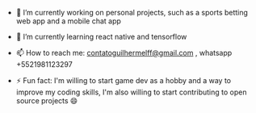 - 🔭 I’m currently working on personal projects, such as a sports betting web app and a mobile chat app
- 🌱 I’m currently learning react native and tensorflow

- 📫 How to reach me: contatoguilhermelff@gmail.com , whatsapp +5521981123297

- ⚡ Fun fact: I'm willing to start game dev as a hobby and a way to improve my coding skills, I'm also willing to start contributing to open source projects 😄

